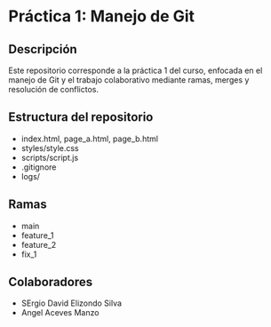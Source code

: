 # Práctica 1: Manejo de Git

## Descripción

Este repositorio corresponde a la práctica 1 del curso, enfocada en el manejo de Git y el trabajo colaborativo mediante ramas, merges y resolución de conflictos.

## Estructura del repositorio

- index.html, page_a.html, page_b.html
- styles/style.css
- scripts/script.js
- .gitignore
- logs/

## Ramas

- main
- feature_1
- feature_2
- fix_1

## Colaboradores

- SErgio David Elizondo Silva
- Angel Aceves Manzo




